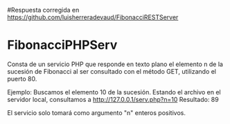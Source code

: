 #Respuesta corregida en https://github.com/luisherreradevaud/FibonacciRESTServer

# FibonacciPHPServ

Consta de un servicio PHP que responde en texto plano el elemento n de la sucesión de Fibonacci al ser consultado con el método GET, utilizando el puerto 80.

Ejemplo:
Buscamos el elemento 10 de la sucesión. Estando el archivo en el servidor local, consultamos a
http://127.0.0.1/serv.php?n=10
Resultado:
89

El servicio solo tomará como argumento "n" enteros positivos.
